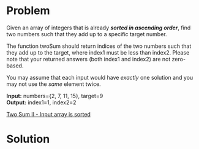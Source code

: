 
# Problem

Given an array of integers that is already **_sorted in ascending order_**,
find two numbers such that they add up to a specific target number.

The function twoSum should return indices of the two numbers such that they
add up to the target, where index1 must be less than index2. Please note that
your returned answers (both index1 and index2) are not zero-based.

You may assume that each input would have _exactly_ one solution and you may
not use the _same_ element twice.

**Input:** numbers={2, 7, 11, 15}, target=9  
**Output:** index1=1, index2=2 



[Two Sum II - Input array is sorted](https://leetcode.com/problems/two-sum-ii-input-array-is-sorted)

# Solution



